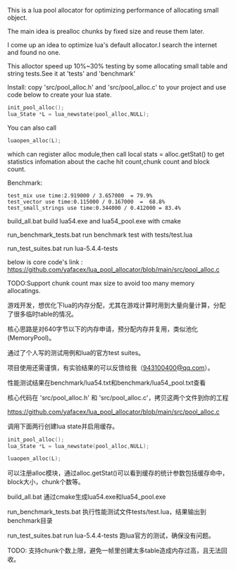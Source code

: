 This is a lua pool allocator for optimizing performance of allocating small object.

The main idea is prealloc chunks by fixed size and reuse them later.

I come up an idea to optimize lua's default allocator.I search the internet and found no one.

This alloctor speed up 10%~30% testing by some allocating small table and string tests.See it at 'tests' and 'benchmark' 

Install:
copy 'src/pool_alloc.h' and 'src/pool_alloc.c' to your project and use code below to create your lua state. 

```c
init_pool_alloc();
lua_State *L = lua_newstate(pool_alloc,NULL);
```

You can also call
```c
luaopen_alloc(L);
```
which can register alloc module,then call 
local stats = alloc.getStat()
to get statistics infomation about the cache hit count,chunk count and block count.


Benchmark:

```
test_mix use time:2.919000 / 3.657000  = 79.9%
test_vector use time:0.115000 / 0.167000  =  68.8%
test_small_strings use time:0.344000 / 0.412000 = 83.4%
```

build_all.bat    build lua54.exe and lua54_pool.exe with cmake

run_benchmark_tests.bat    run benchmark test with tests/test.lua

run_test_suites.bat    run lua-5.4.4-tests

below is core code's link :
https://github.com/yafacex/lua_pool_allocator/blob/main/src/pool_alloc.c

TODO:Support chunk count max size to avoid too many memory allocatings.



游戏开发，想优化下lua的内存分配，尤其在游戏计算时用到大量向量计算，分配了很多临时table的情况。

核心思路是对640字节以下的内存申请，预分配内存并复用，类似池化(MemoryPool)。

通过了个人写的测试用例和lua的官方test suites。

项目使用还需谨慎，有实验结果的可以反馈给我（943100400@qq.com）。

性能测试结果在benchmark/lua54.txt和benchmark/lua54_pool.txt查看



核心代码在 'src/pool_alloc.h' 和 'src/pool_alloc.c'，拷贝这两个文件到你的工程

https://github.com/yafacex/lua_pool_allocator/blob/main/src/pool_alloc.c

调用下面两行创建lua state并启用缓存。
```c
init_pool_alloc();
lua_State *L = lua_newstate(pool_alloc,NULL);
```


```c
luaopen_alloc(L);
```
可以注册alloc模块，通过alloc.getStat()可以看到缓存的统计参数包括缓存命中，block大小，chunk个数等。



build_all.bat    通过cmake生成lua54.exe和lua54_pool.exe

run_benchmark_tests.bat    执行性能测试文件tests/test.lua，结果输出到benchmark目录

run_test_suites.bat    run lua-5.4.4-tests  跑lua官方的测试，确保没有问题。

TODO:
支持chunk个数上限，避免一帧里创建太多table造成内存过高，且无法回收。